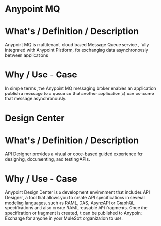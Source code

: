 # Anypoint MQ

# What's / Definition / Description
Anypoint MQ is multitenant, cloud based Message Queue service , fully integrated with Anypoint Platform, for exchanging data asynchronously between applications

# Why / Use - Case
In simple terms ,the Anypoint MQ messaging broker enables an application publish a message to a queue so that another application(s) can consume that message asynchronously. 


# Design Center


# What's / Definition / Description
API Designer provides a visual or code-based guided experience for designing, documenting, and testing APIs.

# Why / Use - Case
Anypoint Design Center is a development environment that includes API Designer, a tool that allows you to create API specifications in several modeling languages, such as  RAML, OAS, AsyncAPI or GraphQL specifications 
and also create RAML reusable API fragments. 
Once the specification or fragment is created, it can be published to Anypoint Exchange for anyone in your MuleSoft organization to use.

   
